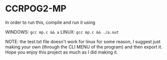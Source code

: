 # CCRPOG2-MP

In order to run this, compile and run it using

WINDOWS:
```gcc mp.c && a```
LINUX:
```gcc mp.c && ./a.out```


NOTE: the test.txt file doesn't work for linux for some reason, I suggest just making your own (through the CLI MENU of the program) and then export it. Hope you enjoy this project as much as I did making it. 
